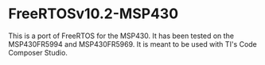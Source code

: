 # FreeRTOSv10.2-MSP430
This is a port of FreeRTOS for the MSP430. It has been tested on the MSP430FR5994 and MSP430FR5969. It is meant to be used with TI's Code Composer Studio.
